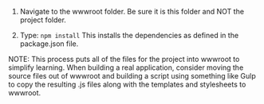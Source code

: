 1) Navigate to the wwwroot folder. Be sure it is this folder and NOT the project folder.

2) Type: `npm install`
    This installs the dependencies as defined in the package.json file.

NOTE: This process puts all of the files for the project into wwwroot to simplify learning.
	  When building a real application, consider moving the source files out of
	  wwwroot and building a script using something like Gulp to copy the resulting
	  .js files along with the templates and stylesheets to wwwroot.